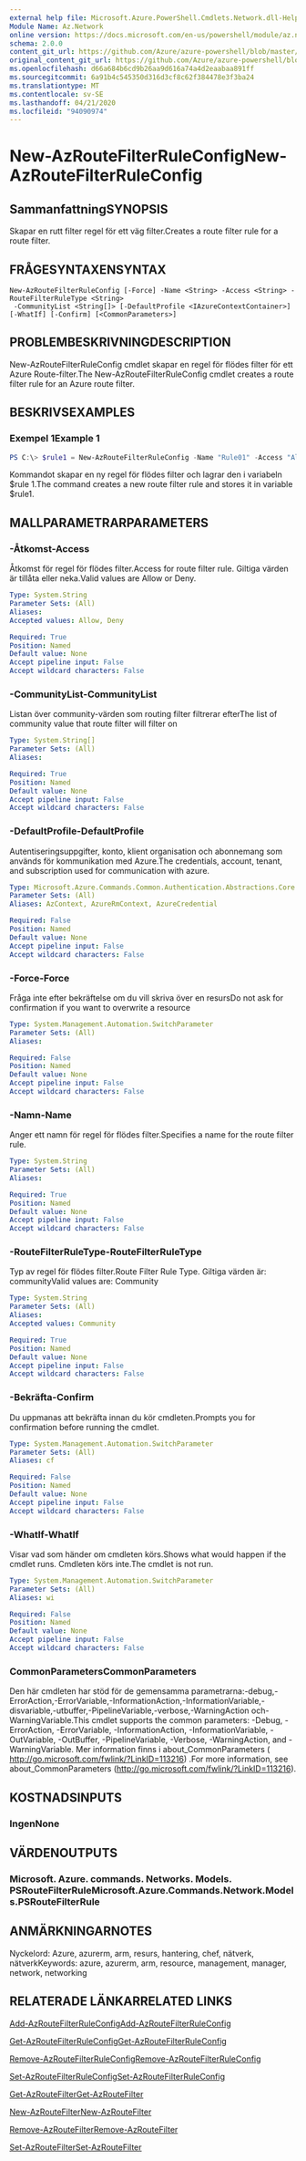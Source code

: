 ```yaml
---
external help file: Microsoft.Azure.PowerShell.Cmdlets.Network.dll-Help.xml
Module Name: Az.Network
online version: https://docs.microsoft.com/en-us/powershell/module/az.network/new-azroutefilterruleconfig
schema: 2.0.0
content_git_url: https://github.com/Azure/azure-powershell/blob/master/src/Network/Network/help/New-AzRouteFilterRuleConfig.md
original_content_git_url: https://github.com/Azure/azure-powershell/blob/master/src/Network/Network/help/New-AzRouteFilterRuleConfig.md
ms.openlocfilehash: d66a684b6cd9b26aa9d616a74a4d2eaabaa891ff
ms.sourcegitcommit: 6a91b4c545350d316d3cf8c62f384478e3f3ba24
ms.translationtype: MT
ms.contentlocale: sv-SE
ms.lasthandoff: 04/21/2020
ms.locfileid: "94090974"
---
```

# <span data-ttu-id="53bae-101">New-AzRouteFilterRuleConfig</span><span class="sxs-lookup"><span data-stu-id="53bae-101">New-AzRouteFilterRuleConfig</span></span>

## <span data-ttu-id="53bae-102">Sammanfattning</span><span class="sxs-lookup"><span data-stu-id="53bae-102">SYNOPSIS</span></span>
<span data-ttu-id="53bae-103">Skapar en rutt filter regel för ett väg filter.</span><span class="sxs-lookup"><span data-stu-id="53bae-103">Creates a route filter rule for a route filter.</span></span>

## <span data-ttu-id="53bae-104">FRÅGESYNTAXEN</span><span class="sxs-lookup"><span data-stu-id="53bae-104">SYNTAX</span></span>

```
New-AzRouteFilterRuleConfig [-Force] -Name <String> -Access <String> -RouteFilterRuleType <String>
 -CommunityList <String[]> [-DefaultProfile <IAzureContextContainer>] [-WhatIf] [-Confirm] [<CommonParameters>]
```

## <span data-ttu-id="53bae-105">PROBLEMBESKRIVNING</span><span class="sxs-lookup"><span data-stu-id="53bae-105">DESCRIPTION</span></span>
<span data-ttu-id="53bae-106">New-AzRouteFilterRuleConfig cmdlet skapar en regel för flödes filter för ett Azure Route-filter.</span><span class="sxs-lookup"><span data-stu-id="53bae-106">The New-AzRouteFilterRuleConfig cmdlet creates a route filter rule for an Azure route filter.</span></span>

## <span data-ttu-id="53bae-107">BESKRIVS</span><span class="sxs-lookup"><span data-stu-id="53bae-107">EXAMPLES</span></span>

### <span data-ttu-id="53bae-108">Exempel 1</span><span class="sxs-lookup"><span data-stu-id="53bae-108">Example 1</span></span>
```powershell
PS C:\> $rule1 = New-AzRouteFilterRuleConfig -Name "Rule01" -Access "Allow" -RouteFilterRuleType "Community" -CommunityList "12076:5040"
```

<span data-ttu-id="53bae-109">Kommandot skapar en ny regel för flödes filter och lagrar den i variabeln $rule 1.</span><span class="sxs-lookup"><span data-stu-id="53bae-109">The command creates a new route filter rule and stores it in variable $rule1.</span></span>

## <span data-ttu-id="53bae-110">MALLPARAMETRAR</span><span class="sxs-lookup"><span data-stu-id="53bae-110">PARAMETERS</span></span>

### <span data-ttu-id="53bae-111">-Åtkomst</span><span class="sxs-lookup"><span data-stu-id="53bae-111">-Access</span></span>
<span data-ttu-id="53bae-112">Åtkomst för regel för flödes filter.</span><span class="sxs-lookup"><span data-stu-id="53bae-112">Access for route filter rule.</span></span>
<span data-ttu-id="53bae-113">Giltiga värden är tillåta eller neka.</span><span class="sxs-lookup"><span data-stu-id="53bae-113">Valid values are Allow or Deny.</span></span>

```yaml
Type: System.String
Parameter Sets: (All)
Aliases:
Accepted values: Allow, Deny

Required: True
Position: Named
Default value: None
Accept pipeline input: False
Accept wildcard characters: False
```

### <span data-ttu-id="53bae-114">-CommunityList</span><span class="sxs-lookup"><span data-stu-id="53bae-114">-CommunityList</span></span>
<span data-ttu-id="53bae-115">Listan över community-värden som routing filter filtrerar efter</span><span class="sxs-lookup"><span data-stu-id="53bae-115">The list of community value that route filter will filter on</span></span>

```yaml
Type: System.String[]
Parameter Sets: (All)
Aliases:

Required: True
Position: Named
Default value: None
Accept pipeline input: False
Accept wildcard characters: False
```

### <span data-ttu-id="53bae-116">-DefaultProfile</span><span class="sxs-lookup"><span data-stu-id="53bae-116">-DefaultProfile</span></span>
<span data-ttu-id="53bae-117">Autentiseringsuppgifter, konto, klient organisation och abonnemang som används för kommunikation med Azure.</span><span class="sxs-lookup"><span data-stu-id="53bae-117">The credentials, account, tenant, and subscription used for communication with azure.</span></span>

```yaml
Type: Microsoft.Azure.Commands.Common.Authentication.Abstractions.Core.IAzureContextContainer
Parameter Sets: (All)
Aliases: AzContext, AzureRmContext, AzureCredential

Required: False
Position: Named
Default value: None
Accept pipeline input: False
Accept wildcard characters: False
```

### <span data-ttu-id="53bae-118">-Force</span><span class="sxs-lookup"><span data-stu-id="53bae-118">-Force</span></span>
<span data-ttu-id="53bae-119">Fråga inte efter bekräftelse om du vill skriva över en resurs</span><span class="sxs-lookup"><span data-stu-id="53bae-119">Do not ask for confirmation if you want to overwrite a resource</span></span>

```yaml
Type: System.Management.Automation.SwitchParameter
Parameter Sets: (All)
Aliases:

Required: False
Position: Named
Default value: None
Accept pipeline input: False
Accept wildcard characters: False
```

### <span data-ttu-id="53bae-120">-Namn</span><span class="sxs-lookup"><span data-stu-id="53bae-120">-Name</span></span>
<span data-ttu-id="53bae-121">Anger ett namn för regel för flödes filter.</span><span class="sxs-lookup"><span data-stu-id="53bae-121">Specifies a name for the route filter rule.</span></span>

```yaml
Type: System.String
Parameter Sets: (All)
Aliases:

Required: True
Position: Named
Default value: None
Accept pipeline input: False
Accept wildcard characters: False
```

### <span data-ttu-id="53bae-122">-RouteFilterRuleType</span><span class="sxs-lookup"><span data-stu-id="53bae-122">-RouteFilterRuleType</span></span>
<span data-ttu-id="53bae-123">Typ av regel för flödes filter.</span><span class="sxs-lookup"><span data-stu-id="53bae-123">Route Filter Rule Type.</span></span>
<span data-ttu-id="53bae-124">Giltiga värden är: community</span><span class="sxs-lookup"><span data-stu-id="53bae-124">Valid values are: Community</span></span>

```yaml
Type: System.String
Parameter Sets: (All)
Aliases:
Accepted values: Community

Required: True
Position: Named
Default value: None
Accept pipeline input: False
Accept wildcard characters: False
```

### <span data-ttu-id="53bae-125">-Bekräfta</span><span class="sxs-lookup"><span data-stu-id="53bae-125">-Confirm</span></span>
<span data-ttu-id="53bae-126">Du uppmanas att bekräfta innan du kör cmdleten.</span><span class="sxs-lookup"><span data-stu-id="53bae-126">Prompts you for confirmation before running the cmdlet.</span></span>

```yaml
Type: System.Management.Automation.SwitchParameter
Parameter Sets: (All)
Aliases: cf

Required: False
Position: Named
Default value: None
Accept pipeline input: False
Accept wildcard characters: False
```

### <span data-ttu-id="53bae-127">-WhatIf</span><span class="sxs-lookup"><span data-stu-id="53bae-127">-WhatIf</span></span>
<span data-ttu-id="53bae-128">Visar vad som händer om cmdleten körs.</span><span class="sxs-lookup"><span data-stu-id="53bae-128">Shows what would happen if the cmdlet runs.</span></span> <span data-ttu-id="53bae-129">Cmdleten körs inte.</span><span class="sxs-lookup"><span data-stu-id="53bae-129">The cmdlet is not run.</span></span>

```yaml
Type: System.Management.Automation.SwitchParameter
Parameter Sets: (All)
Aliases: wi

Required: False
Position: Named
Default value: None
Accept pipeline input: False
Accept wildcard characters: False
```

### <span data-ttu-id="53bae-130">CommonParameters</span><span class="sxs-lookup"><span data-stu-id="53bae-130">CommonParameters</span></span>
<span data-ttu-id="53bae-131">Den här cmdleten har stöd för de gemensamma parametrarna:-debug,-ErrorAction,-ErrorVariable,-InformationAction,-InformationVariable,-disvariable,-utbuffer,-PipelineVariable,-verbose,-WarningAction och-WarningVariable.</span><span class="sxs-lookup"><span data-stu-id="53bae-131">This cmdlet supports the common parameters: -Debug, -ErrorAction, -ErrorVariable, -InformationAction, -InformationVariable, -OutVariable, -OutBuffer, -PipelineVariable, -Verbose, -WarningAction, and -WarningVariable.</span></span> <span data-ttu-id="53bae-132">Mer information finns i about_CommonParameters ( http://go.microsoft.com/fwlink/?LinkID=113216) .</span><span class="sxs-lookup"><span data-stu-id="53bae-132">For more information, see about_CommonParameters (http://go.microsoft.com/fwlink/?LinkID=113216).</span></span>

## <span data-ttu-id="53bae-133">KOSTNADS</span><span class="sxs-lookup"><span data-stu-id="53bae-133">INPUTS</span></span>

### <span data-ttu-id="53bae-134">Ingen</span><span class="sxs-lookup"><span data-stu-id="53bae-134">None</span></span>

## <span data-ttu-id="53bae-135">VÄRDEN</span><span class="sxs-lookup"><span data-stu-id="53bae-135">OUTPUTS</span></span>

### <span data-ttu-id="53bae-136">Microsoft. Azure. commands. Networks. Models. PSRouteFilterRule</span><span class="sxs-lookup"><span data-stu-id="53bae-136">Microsoft.Azure.Commands.Network.Models.PSRouteFilterRule</span></span>

## <span data-ttu-id="53bae-137">ANMÄRKNINGAR</span><span class="sxs-lookup"><span data-stu-id="53bae-137">NOTES</span></span>
<span data-ttu-id="53bae-138">Nyckelord: Azure, azurerm, arm, resurs, hantering, chef, nätverk, nätverk</span><span class="sxs-lookup"><span data-stu-id="53bae-138">Keywords: azure, azurerm, arm, resource, management, manager, network, networking</span></span>

## <span data-ttu-id="53bae-139">RELATERADE LÄNKAR</span><span class="sxs-lookup"><span data-stu-id="53bae-139">RELATED LINKS</span></span>

[<span data-ttu-id="53bae-140">Add-AzRouteFilterRuleConfig</span><span class="sxs-lookup"><span data-stu-id="53bae-140">Add-AzRouteFilterRuleConfig</span></span>](./Add-AzRouteFilterRuleConfig.md)

[<span data-ttu-id="53bae-141">Get-AzRouteFilterRuleConfig</span><span class="sxs-lookup"><span data-stu-id="53bae-141">Get-AzRouteFilterRuleConfig</span></span>](./Get-AzRouteFilterRuleConfig.md)

[<span data-ttu-id="53bae-142">Remove-AzRouteFilterRuleConfig</span><span class="sxs-lookup"><span data-stu-id="53bae-142">Remove-AzRouteFilterRuleConfig</span></span>](./Remove-AzRouteFilterRuleConfig.md)

[<span data-ttu-id="53bae-143">Set-AzRouteFilterRuleConfig</span><span class="sxs-lookup"><span data-stu-id="53bae-143">Set-AzRouteFilterRuleConfig</span></span>](./Set-AzRouteFilterRuleConfig.md)

[<span data-ttu-id="53bae-144">Get-AzRouteFilter</span><span class="sxs-lookup"><span data-stu-id="53bae-144">Get-AzRouteFilter</span></span>](./Get-AzRouteFilter.md)

[<span data-ttu-id="53bae-145">New-AzRouteFilter</span><span class="sxs-lookup"><span data-stu-id="53bae-145">New-AzRouteFilter</span></span>](./New-AzRouteFilter.md)

[<span data-ttu-id="53bae-146">Remove-AzRouteFilter</span><span class="sxs-lookup"><span data-stu-id="53bae-146">Remove-AzRouteFilter</span></span>](./Remove-AzRouteFilter.md)

[<span data-ttu-id="53bae-147">Set-AzRouteFilter</span><span class="sxs-lookup"><span data-stu-id="53bae-147">Set-AzRouteFilter</span></span>](./Set-AzRouteFilter.md)
